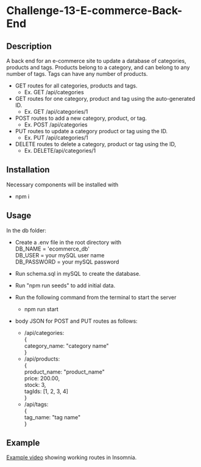 # Challenge-13-E-commerce-Back-End
## Description

A back end for an e-commerce site to update a database of categories, products and tags.  Products belong to a category, and can belong to any number of tags.  Tags can have any number of products.  
- GET routes for all categories, products and tags.  
  - Ex. GET /api/categories
- GET routes for one category, product and tag using the auto-generated ID.  
  - Ex. GET /api/categories/1  
- POST routes to add a new category, product, or tag.  
  - Ex. POST /api/categories  
- PUT routes to update a category product or tag using the ID.  
  - Ex. PUT /api/categories/1  
- DELETE routes to delete a category, product or tag using the ID,
  - Ex. DELETE/api/categories/1

## Installation
Necessary components will be installed with  
- npm i

## Usage
In the db folder:
- Create a .env file in the root directory with  
    DB_NAME = 'ecommerce_db'  
    DB_USER = your mySQL user name  
    DB_PASSWORD = your mySQL password
- Run schema.sql in mySQL to create the database.
- Run "npm run seeds" to add initial data.
- Run the following command from the terminal to start the server  
    - npm run start  
      
- body JSON for POST and PUT routes as follows:
    - /api/categories:  
    {  
        category_name: "category name"  
    }  
    - /api/products:  
    {  
        product_name: "product_name"  
        price: 200.00,  
        stock: 3,  
        tagIds: [1, 2, 3, 4]  
    }  
    - /api/tags:  
    {  
        tag_name: "tag name"  
    }

## Example
[Example video](https://drive.google.com/file/d/1bCNh1rtN-6NOtlcCt9_wBOq30iM_nS-x/view) showing working routes in Insomnia.